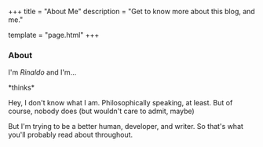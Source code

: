 +++
title = "About Me"
description = "Get to know more about this blog, and me."

template = "page.html"
+++

### About 

I'm *Rinaldo* and I'm... 

*thinks\*

Hey, I don't know what I am. Philosophically speaking, at least. But of course, nobody does (but wouldn't care to admit, maybe)

But I'm trying to be a better human, developer, and writer. So that's what you'll probably read about throughout. 